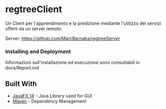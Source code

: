 # regtreeClient

Un Client per l'apprendimento e la predizione mediante l'utilizzo dei servizi offerti da un server remoto.

Server: https://github.com/MarcBarnaba/regtreeServer

### Installing and Deployment

Informazioni sull'installazione ed esecuzione sono consultabili in docs/Report.md

## Built With

* [JavaFX 14](https://openjfx.io/) - Java Library used for GUI
* [Maven](https://maven.apache.org/) - Dependency Management
